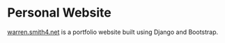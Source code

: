# Personal Website
[warren.smith4.net](http://warren.smith4.net) is a portfolio website built using Django and Bootstrap.
